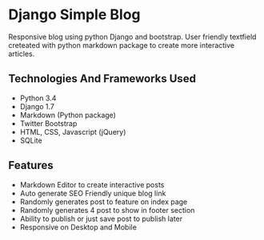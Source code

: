 # Django Simple Blog
Responsive blog using python Django and bootstrap. User friendly textfield creteated with python markdown package to create more interactive articles. 

## Technologies And Frameworks Used
- Python 3.4
- Django 1.7
- Markdown (Python package)
- Twitter Bootstrap
- HTML, CSS, Javascript (jQuery)
- SQLite

## Features
- Markdown Editor to create interactive posts
- Auto generate SEO Friendly unique blog link
- Randomly generates post to feature on index page
- Randomly generates 4 post to show in footer section
- Ability to publish or just save post to publish later
- Responsive on Desktop and Mobile 


